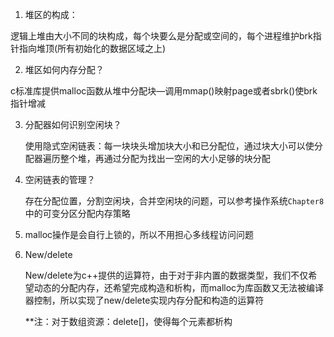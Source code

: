 1. 堆区的构成：

逻辑上堆由大小不同的块构成，每个块要么是分配或空间的，每个进程维护brk指针指向堆顶(所有初始化的数据区域之上)

2. 堆区如何内存分配？

c标准库提供malloc函数从堆中分配块—调用mmap()映射page或者sbrk()使brk指针增减

3. 分配器如何识别空闲块？

   使用隐式空闲链表：每一块块头增加块大小和已分配位，通过块大小可以使分配器遍历整个堆，再通过分配为找出一空闲的大小足够的块分配

4. 空闲链表的管理？

   存在分配位置，分割空闲块，合并空闲块的问题，可以参考操作系统`Chapter8`中的可变分区分配内存策略

5. malloc操作是会自行上锁的，所以不用担心多线程访问问题

6. New/delete

   New/delete为c++提供的运算符，由于对于非内置的数据类型，我们不仅希望动态的分配内存，还希望完成构造和析构，而malloc为库函数又无法被编译器控制，所以实现了new/delete实现内存分配和构造的运算符

   **注：对于数组资源：delete[]，使得每个元素都析构

